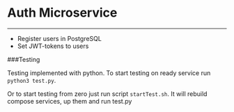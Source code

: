 # Auth Microservice

---

* Register users in PostgreSQL
* Set JWT-tokens to users



###Testing

Testing implemented with python. To start testing on ready service run `python3 test.py`.

Or to start testing from zero just run script `startTest.sh`. It will rebuild compose services, up them and run test.py